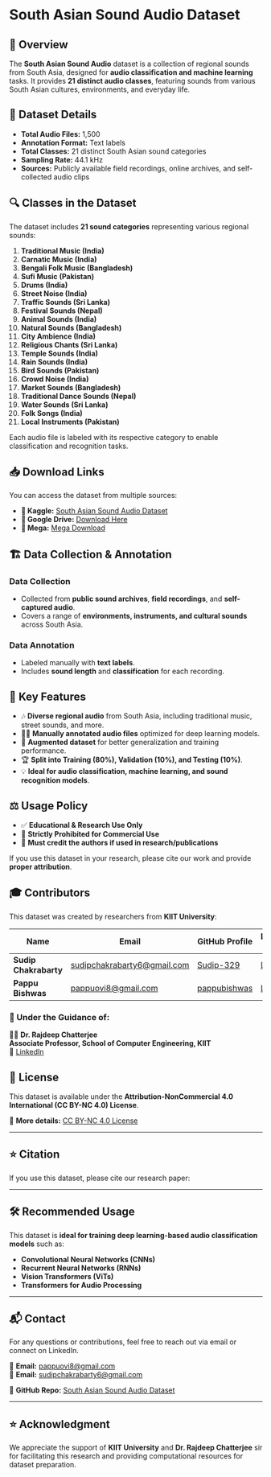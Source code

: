 # South Asian Sound Audio Dataset

## 📌 Overview
The **South Asian Sound Audio** dataset is a collection of regional sounds from South Asia, designed for **audio classification and machine learning** tasks. It provides **21 distinct audio classes**, featuring sounds from various South Asian cultures, environments, and everyday life.

## 📂 Dataset Details
- **Total Audio Files:** 1,500  
- **Annotation Format:** Text labels  
- **Total Classes:** 21 distinct South Asian sound categories  
- **Sampling Rate:** 44.1 kHz  
- **Sources:** Publicly available field recordings, online archives, and self-collected audio clips  

## 🔍 Classes in the Dataset
The dataset includes **21 sound categories** representing various regional sounds:

1. **Traditional Music (India)**  
2. **Carnatic Music (India)**  
3. **Bengali Folk Music (Bangladesh)**  
4. **Sufi Music (Pakistan)**  
5. **Drums (India)**  
6. **Street Noise (India)**  
7. **Traffic Sounds (Sri Lanka)**  
8. **Festival Sounds (Nepal)**  
9. **Animal Sounds (India)**  
10. **Natural Sounds (Bangladesh)**  
11. **City Ambience (India)**  
12. **Religious Chants (Sri Lanka)**  
13. **Temple Sounds (India)**  
14. **Rain Sounds (India)**  
15. **Bird Sounds (Pakistan)**  
16. **Crowd Noise (India)**  
17. **Market Sounds (Bangladesh)**  
18. **Traditional Dance Sounds (Nepal)**  
19. **Water Sounds (Sri Lanka)**  
20. **Folk Songs (India)**  
21. **Local Instruments (Pakistan)**  

Each audio file is labeled with its respective category to enable classification and recognition tasks.

## 📥 Download Links
You can access the dataset from multiple sources:

- **📌 Kaggle:** [South Asian Sound Audio Dataset](https://www.kaggle.com/datasets/username/south-asian-sound-audio)  
- **📌 Google Drive:** [Download Here](https://drive.google.com/drive/folders/link)  
- **📌 Mega:** [Mega Download](https://mega.nz/folder/yourlink)  

## 🏗 Data Collection & Annotation
### **Data Collection**
- Collected from **public sound archives**, **field recordings**, and **self-captured audio**.
- Covers a range of **environments, instruments, and cultural sounds** across South Asia.

### **Data Annotation**
- Labeled manually with **text labels**.
- Includes **sound length** and **classification** for each recording.

## 🎯 Key Features
- 🎶 **Diverse regional audio** from South Asia, including traditional music, street sounds, and more.
- 🧑‍🏫 **Manually annotated audio files** optimized for deep learning models.
- 🔄 **Augmented dataset** for better generalization and training performance.
- 🏆 **Split into Training (80%), Validation (10%), and Testing (10%)**.
- 💡 **Ideal for audio classification, machine learning, and sound recognition models**.

## ⚖️ Usage Policy
- ✅ **Educational & Research Use Only**  
- 🚫 **Strictly Prohibited for Commercial Use**  
- 🔗 **Must credit the authors if used in research/publications**  

If you use this dataset in your research, please cite our work and provide **proper attribution**.

## 🎓 Contributors
This dataset was created by researchers from **KIIT University**:

| Name                  | Email                              | GitHub Profile                           | LinkedIn Profile |
|-----------------------|----------------------------------|------------------------------------------|------------------|
| **Sudip Chakrabarty** | sudipchakrabarty6@gmail.com      | [Sudip-329](https://github.com/Sudip-329) | [LinkedIn](https://www.linkedin.com/in/sudipchakrabarty329) |
| **Pappu Bishwas**  | pappuovi8@gmail.com      | [pappubishwas](https://github.com/pappubishwas)  | [LinkedIn](https://www.linkedin.com/in/pappu-bishwas-tan87/) |


### **🔹 Under the Guidance of:**  
👨‍🏫 **Dr. Rajdeep Chatterjee**  
**Associate Professor, School of Computer Engineering, KIIT**  
🔗 [LinkedIn](https://www.linkedin.com/in/rajdeep-chatterjee-ph-d-60352325)  

## 📜 License
This dataset is available under the **Attribution-NonCommercial 4.0 International (CC BY-NC 4.0) License**.

🔗 **More details:** [CC BY-NC 4.0 License](https://creativecommons.org/licenses/by-nc/4.0/)

---

## ⭐ Citation
If you use this dataset, please cite our research paper:

---

## 🛠 Recommended Usage
This dataset is **ideal for training deep learning-based audio classification models** such as:
- **Convolutional Neural Networks (CNNs)**
- **Recurrent Neural Networks (RNNs)**
- **Vision Transformers (ViTs)**
- **Transformers for Audio Processing**

---

## 📬 Contact
For any questions or contributions, feel free to reach out via email or connect on LinkedIn.

📧 **Email:** pappuovi8@gmail.com  
📧 **Email:** sudipchakrabarty6@gmail.com  

🔗 **GitHub Repo:** [South Asian Sound Audio Dataset](https://github.com/Sudip-329/south-asian-sound-audio)

---

## ⭐ Acknowledgment
We appreciate the support of **KIIT University** and **Dr. Rajdeep Chatterjee** sir for facilitating this research and providing computational resources for dataset preparation.

